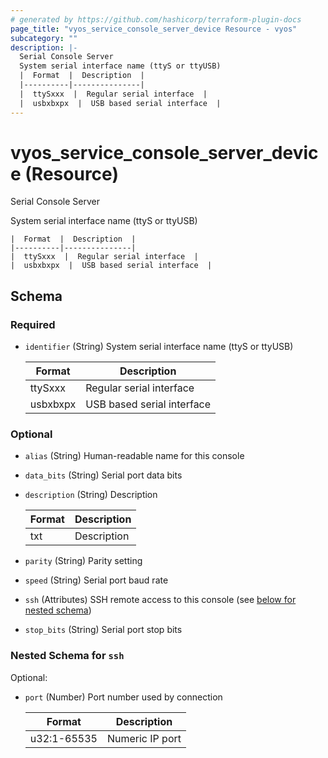 ```yaml
---
# generated by https://github.com/hashicorp/terraform-plugin-docs
page_title: "vyos_service_console_server_device Resource - vyos"
subcategory: ""
description: |-
  Serial Console Server
  System serial interface name (ttyS or ttyUSB)
  |  Format  |  Description  |
  |----------|---------------|
  |  ttySxxx  |  Regular serial interface  |
  |  usbxbxpx  |  USB based serial interface  |
---
```


# vyos_service_console_server_device (Resource)

Serial Console Server

System serial interface name (ttyS or ttyUSB)

    |  Format  |  Description  |
    |----------|---------------|
    |  ttySxxx  |  Regular serial interface  |
    |  usbxbxpx  |  USB based serial interface  |



<!-- schema generated by tfplugindocs -->
## Schema

### Required

- `identifier` (String) System serial interface name (ttyS or ttyUSB)

    |  Format  |  Description  |
    |----------|---------------|
    |  ttySxxx  |  Regular serial interface  |
    |  usbxbxpx  |  USB based serial interface  |

### Optional

- `alias` (String) Human-readable name for this console
- `data_bits` (String) Serial port data bits
- `description` (String) Description

    |  Format  |  Description  |
    |----------|---------------|
    |  txt  |  Description  |
- `parity` (String) Parity setting
- `speed` (String) Serial port baud rate
- `ssh` (Attributes) SSH remote access to this console (see [below for nested schema](#nestedatt--ssh))
- `stop_bits` (String) Serial port stop bits

<a id="nestedatt--ssh"></a>
### Nested Schema for `ssh`

Optional:

- `port` (Number) Port number used by connection

    |  Format  |  Description  |
    |----------|---------------|
    |  u32:1-65535  |  Numeric IP port  |
